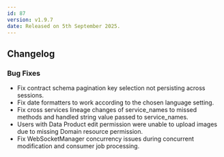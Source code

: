 ```yaml
---
id: 87
version: v1.9.7
date: Released on 5th September 2025.
---
```


## Changelog

### Bug Fixes

-   Fix contract schema pagination key selection not persisting across sessions.
-   Fix date formatters to work according to the chosen language setting.
-   Fix cross services lineage changes of service_names to missed methods and handled string value passed to service_names.
-   Users with Data Product edit permission were unable to upload images due to missing Domain resource permission.
-   Fix WebSocketManager concurrency issues during concurrent modification and consumer job processing.
